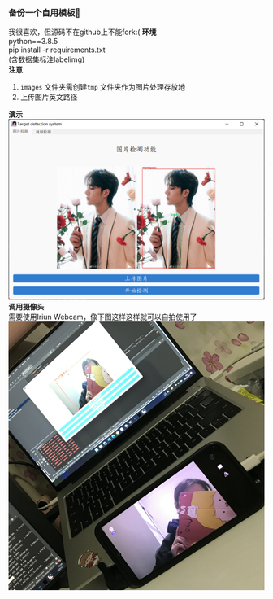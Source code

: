 ### 备份一个自用模板:sneezing_face:
我很喜欢，但源码不在github上不能fork:(
**环境**  
python==3.8.5  
pip install -r requirements.txt  
(含数据集标注labelimg)  
**注意**  
1. `images` 文件夹需创建`tmp` 文件夹作为图片处理存放地  
2. 上传图片英文路径  

**演示**  
![image](yanshi.png)  
**调用摄像头**  
需要使用Iriun Webcam，像下图这样这样就可以~~自拍~~使用了  
![image](yanshi2.png) 
